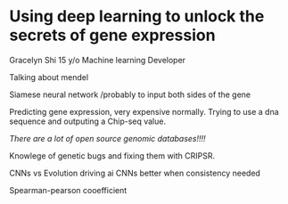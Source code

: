 # Using deep learning to unlock the secrets of gene expression
Gracelyn Shi
15 y/o Machine learning Developer

Talking about mendel

Siamese neural network
/probably to input both sides of the gene

Predicting gene expression, very expensive normally. Trying to
use a dna sequence and outputing a Chip-seq value. 

_There are a lot of open source genomic databases!!!!_

Knowlege of genetic bugs and fixing them with CRIPSR.

CNNs vs Evolution driving ai
CNNs better when consistency needed

Spearman-pearson cooefficient


